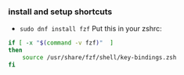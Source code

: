 
### install and setup shortcuts
- `sudo dnf install fzf`
Put this in your zshrc:
```sh
if [ -x "$(command -v fzf)"  ]
then
    source /usr/share/fzf/shell/key-bindings.zsh
fi
```